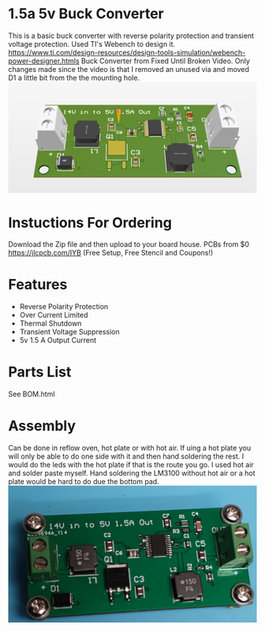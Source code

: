 # 1.5a 5v Buck Converter
This is a basic buck converter with reverse polarity protection and transient voltage protection. Used TI's Webench to design it. https://www.ti.com/design-resources/design-tools-simulation/webench-power-designer.htmls
Buck Converter from Fixed Until Broken Video. Only changes made since the video is that I removed an unused via and moved D1 a little bit from the the mounting hole.
![PCB](buck.PNG)
# Instuctions For Ordering
Download the Zip file and then upload to your board house.
PCBs from $0 https://jlcpcb.com/IYB (Free Setup, Free Stencil and Coupons!) 

# Features
- Reverse Polarity Protection
- Over Current Limited
- Thermal Shutdown
- Transient Voltage Suppression 
-  5v 1.5 A Output Current

# Parts List
See BOM.html

# Assembly
Can be done in reflow oven, hot plate or with hot air. If uing a hot plate you will only be able to do one side with it and then hand soldering the rest. I would do the leds with the hot plate if that is the route you go. I used hot air and solder paste myself. Hand soldering the LM3100 without hot air or a hot plate would be hard to do due the bottom pad.
![Finished](real_buck.jpg)
